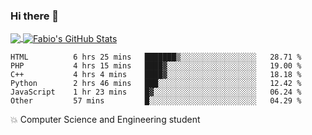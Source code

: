 ### Hi there 👋
<a href="https://github.com/fabiovincenzi/fabiovincenzi">
  <img align="center" src="https://github-readme-stats.vercel.app/api/top-langs/?username=fabiovincenzi&title_color=ffffff&text_color=c9cacc&icon_color=2bbc8a&bg_color=1d1f21&langs_count=3" />
</a>
<a href="https://github.com/fabiovincenzi/fabiovincenzi">
  <img align="center" src="https://github-readme-stats.vercel.app/api?username=fabiovincenzi&show_icons=true&line_height=27&count_private=true&title_color=ffffff&text_color=c9cacc&icon_color=2bbc8a&bg_color=1d1f21" alt="Fabio's GitHub Stats" />
</a>
<!--START_SECTION:waka-->

```text
HTML          6 hrs 25 mins   ███████▒░░░░░░░░░░░░░░░░░   28.71 %
PHP           4 hrs 15 mins   ████▓░░░░░░░░░░░░░░░░░░░░   19.00 %
C++           4 hrs 4 mins    ████▓░░░░░░░░░░░░░░░░░░░░   18.18 %
Python        2 hrs 46 mins   ███░░░░░░░░░░░░░░░░░░░░░░   12.42 %
JavaScript    1 hr 23 mins    █▓░░░░░░░░░░░░░░░░░░░░░░░   06.24 %
Other         57 mins         █░░░░░░░░░░░░░░░░░░░░░░░░   04.29 %
```

<!--END_SECTION:waka-->

:boom: Computer Science and Engineering student
